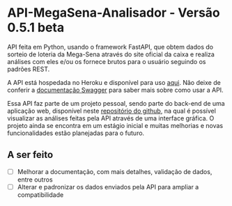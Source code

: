 # API-MegaSena-Analisador - Versão 0.5.1 beta

API feita em Python, usando o framework FastAPI, que obtem dados do sorteio de loteria da Mega-Sena através do site oficial da caixa e realiza análises com eles e/ou os fornece brutos para o usuário seguindo os padrões REST.

A API está hospedada no Heroku e disponível para uso [aqui](https://megasena-api.herokuapp.com/). Não deixe de conferir a [documentação Swagger](https://megasena-api.herokuapp.com/docs) para saber mais sobre como usar a API.

Essa API faz parte de um projeto pessoal, sendo parte do back-end de uma aplicação web, disponível neste [repositório do github](https://github.com/igorp-lopes/nextjs-MegaSena-Analisador), na qual é possível visualizar as análises feitas pela API através de uma interface gráfica. O projeto ainda se encontra em um estágio inicial e muitas melhorias e novas funcionalidades estão planejadas para o futuro.

## A ser feito

- [ ] Melhorar a documentação, com mais detalhes, validação de dados, entre outros
- [ ] Alterar e padronizar os dados enviados pela API para ampliar a compatibilidade

